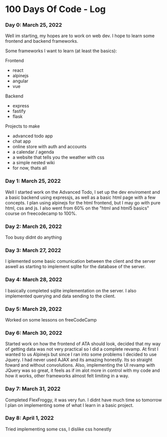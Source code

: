 # 100 Days Of Code - Log

### Day 0: March 25, 2022
Well im starting, my hopes are to work on web dev. I hope to learn some frontend and backend frameworks.

Some frameworks I want to learn (at least the basics):

Frontend
- react
- alpinejs
- angular
- vue

Backend
- express
- fastify
- flask

Projects to make
- advanced todo app
- chat app
- online store with auth and accounts
- a calendar / agenda
- a website that tells you the weather with css
- a simple nested wiki
- for now, thats all

### Day 1: March 25, 2022
Well I started work on the Advanced Todo, I set up the dev enviroment and a basic backend using expressjs, as well as a basic html page with a few concepts. I plan using alpinejs for the html frontend, but I may go with pure html, css and js. I also went from 60% on the "html and html5 basics" course on freecodecamp to 100%.

### Day 2: March 26, 2022
Too busy didnt do anything

### Day 3: March 27, 2022
I iplemented some basic comunication between the client and the server aswell as starting to implement sqlite for the database of the server.

### Day 4: March 28, 2022
I basically completed sqlite implementation on the server. I also implemented querying and data sending to the client.

### Day 5: March 29, 2022
Worked on some lessons on freeCodeCamp

### Day 6: March 30, 2022
Started work on how the frontend of ATA should look, decided that my way of getting data was not very practical so I did a complete revamp. At first I wanted to us Alpinejs but since I ran into some problems I decided to use Jquery. I had never used AJAX and its amazing honestly. Its so straight foward and without convolutions. Also, implementing the UI revamp with JQuery was so great, it feels as if im alot more in control with my code and how it works, other frameworks almost felt limiting in a way.

### Day 7: March 31, 2022
Completed FlexFroggy, it was very fun. I didnt have much time so tomorrow I plan on implementing some of what I learn in a basic project.

### Day 8: April 1, 2022
Tried implementing some css, I dislike css honestly
